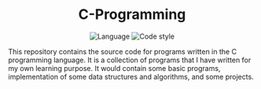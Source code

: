 <div align="center">

<h1>C-Programming</h1>

![Language](https://img.shields.io/badge/Language-C-blue.svg)
![Code style](https://img.shields.io/badge/Code%20Style-Standard-brightgreen.svg)

</div>

This repository contains the source code for programs written in the C programming language. It is a collection of programs that I have written for my own learning purpose. It would contain some basic programs, implementation of some data structures and algorithms, and some projects.
